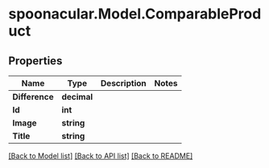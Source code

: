 # spoonacular.Model.ComparableProduct

## Properties

Name | Type | Description | Notes
------------ | ------------- | ------------- | -------------
**Difference** | **decimal** |  | 
**Id** | **int** |  | 
**Image** | **string** |  | 
**Title** | **string** |  | 

[[Back to Model list]](../README.md#documentation-for-models) [[Back to API list]](../README.md#documentation-for-api-endpoints) [[Back to README]](../README.md)

